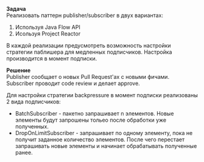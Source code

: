 **Задача**  
Реализовать паттерн publisher/subscriber в двух вариантах:
1) Используя Java Flow API  
2) Исользуя Project Reactor  
  
В каждой реализации предусмотреть возможность настройки стратегии паблишера для медленных подписчиков. Настройка производится в момент подписки.
  
**Решение**  
Publisher сообщает о новых Pull Request'ах с новыми фичами.  
Subscriber проводит code review и делает approve.

Для настройки стратегии backpressure в момент подписки реализованы 2 вида подписчиков:  
 - BatchSubscriber - пакетно запрашивает n элементов. Новые элементы будут запрошены тольео после обработки уже полученных.
 - DropOnLimitSubscriber - запрашивает по одному элементу, пока не получит заданное количество элементов. После чего перестает запрашивать новые элементы и начинает обрабатывать полученные ранее.